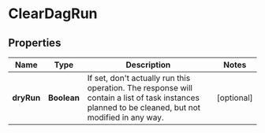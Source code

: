 # ClearDagRun

## Properties
| Name       | Type        | Description                                                                                                                                            | Notes      |
|------------|-------------|--------------------------------------------------------------------------------------------------------------------------------------------------------|------------|
| **dryRun** | **Boolean** | If set, don&#x27;t actually run this operation. The response will contain a list of task instances planned to be cleaned, but not modified in any way. | [optional] |
